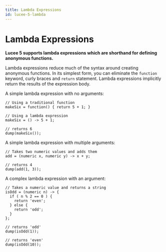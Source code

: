 ```yaml
---
title: Lambda Expressions
id: lucee-5-lambda
---
```


# Lambda Expressions

**Lucee 5 supports lambda expressions which are shorthand for defining anonymous functions.**

Lambda expressions reduce much of the syntax around creating anonymous functions. In its simplest form, you can eliminate the `function` keyword, curly braces and `return` statement. Lambda expressions implicitly return the results of the expression body.

A simple lambda expression with no arguments:

```luceescript
// Using a traditional function
makeSix = function() { return 5 + 1; }

// Using a lambda expression
makeSix = () -> 5 + 1;

// returns 6
dump(makeSix());
```

A simple lambda expression with multiple arguments:

```luceescript
// Takes two numeric values and adds them
add = (numeric x, numeric y) -> x + y;

// returns 4
dump(add(1, 3));
```

A complex lambda expression with an argument:

```luceescript
// Takes a numeric value and returns a string
isOdd = (numeric n) -> {
  if ( n % 2 == 0 ) {
    return 'even';
  } else {
    return 'odd';
  }
};

// returns 'odd'
dump(isOdd(1));

// returns 'even'
dump(isOdd(10));
```
